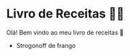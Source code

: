 # Livro de Receitas :man_cook:

Olá! Bem vindo ao meu livro de receitas :wave:

- Strogonoff de frango

